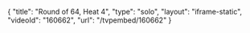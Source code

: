{
    "title": "Round of 64, Heat 4",
    "type": "solo",
    "layout": "iframe-static",
    "videoId": "160662",
    "url": "\/tvpembed\/160662"
}